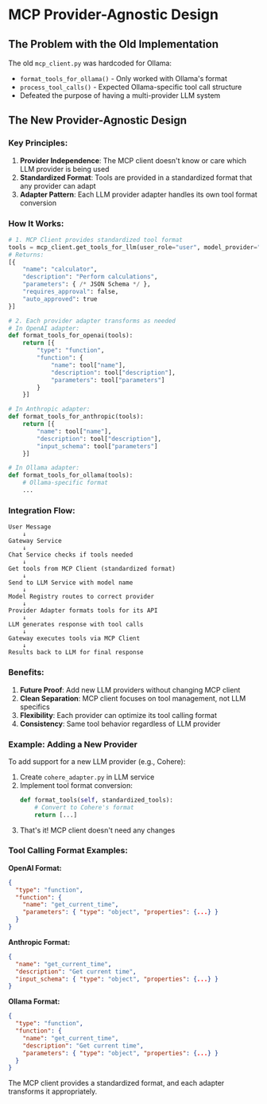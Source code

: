# MCP Provider-Agnostic Design

## The Problem with the Old Implementation

The old `mcp_client.py` was hardcoded for Ollama:
- `format_tools_for_ollama()` - Only worked with Ollama's format
- `process_tool_calls()` - Expected Ollama-specific tool call structure  
- Defeated the purpose of having a multi-provider LLM system

## The New Provider-Agnostic Design

### Key Principles:

1. **Provider Independence**: The MCP client doesn't know or care which LLM provider is being used
2. **Standardized Format**: Tools are provided in a standardized format that any provider can adapt
3. **Adapter Pattern**: Each LLM provider adapter handles its own tool format conversion

### How It Works:

```python
# 1. MCP Client provides standardized tool format
tools = mcp_client.get_tools_for_llm(user_role="user", model_provider="openai")
# Returns:
[{
    "name": "calculator",
    "description": "Perform calculations",
    "parameters": { /* JSON Schema */ },
    "requires_approval": false,
    "auto_approved": true
}]

# 2. Each provider adapter transforms as needed
# In OpenAI adapter:
def format_tools_for_openai(tools):
    return [{
        "type": "function",
        "function": {
            "name": tool["name"],
            "description": tool["description"],
            "parameters": tool["parameters"]
        }
    }]

# In Anthropic adapter:
def format_tools_for_anthropic(tools):
    return [{
        "name": tool["name"],
        "description": tool["description"],
        "input_schema": tool["parameters"]
    }]

# In Ollama adapter:
def format_tools_for_ollama(tools):
    # Ollama-specific format
    ...
```

### Integration Flow:

```
User Message
    ↓
Gateway Service
    ↓
Chat Service checks if tools needed
    ↓
Get tools from MCP Client (standardized format)
    ↓
Send to LLM Service with model name
    ↓
Model Registry routes to correct provider
    ↓
Provider Adapter formats tools for its API
    ↓
LLM generates response with tool calls
    ↓
Gateway executes tools via MCP Client
    ↓
Results back to LLM for final response
```

### Benefits:

1. **Future Proof**: Add new LLM providers without changing MCP client
2. **Clean Separation**: MCP client focuses on tool management, not LLM specifics
3. **Flexibility**: Each provider can optimize its tool calling format
4. **Consistency**: Same tool behavior regardless of LLM provider

### Example: Adding a New Provider

To add support for a new LLM provider (e.g., Cohere):

1. Create `cohere_adapter.py` in LLM service
2. Implement tool format conversion:
   ```python
   def format_tools(self, standardized_tools):
       # Convert to Cohere's format
       return [...]
   ```
3. That's it! MCP client doesn't need any changes

### Tool Calling Format Examples:

**OpenAI Format:**
```json
{
  "type": "function",
  "function": {
    "name": "get_current_time",
    "parameters": { "type": "object", "properties": {...} }
  }
}
```

**Anthropic Format:**
```json
{
  "name": "get_current_time",
  "description": "Get current time",
  "input_schema": { "type": "object", "properties": {...} }
}
```

**Ollama Format:**
```json
{
  "type": "function",
  "function": {
    "name": "get_current_time",
    "description": "Get current time",
    "parameters": { "type": "object", "properties": {...} }
  }
}
```

The MCP client provides a standardized format, and each adapter transforms it appropriately.